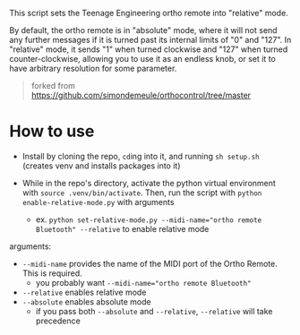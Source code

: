 This script sets the Teenage Engineering ortho remote into "relative" mode.

By default, the ortho remote is in "absolute" mode, where it will not send any further messages if it is turned past its internal limits of "0" and "127". In "relative" mode, it sends "1" when turned clockwise and "127" when turned counter-clockwise, allowing you to use it as an endless knob, or set it to have arbitrary resolution for some parameter.

> forked from https://github.com/simondemeule/orthocontrol/tree/master

# How to use
- Install by cloning the repo, `cd`ing into it, and running `sh setup.sh` (creates venv and installs packages into it)

- While in the repo's directory, activate the python virtual environment with `source .venv/bin/activate`. Then, run the script with `python enable-relative-mode.py` with arguments
    - ex. `python set-relative-mode.py --midi-name="ortho remote Bluetooth" --relative` to enable relative mode

arguments:
- `--midi-name` provides the name of the MIDI port of the Ortho Remote. This is required.
    - you probably want `--midi-name="ortho remote Bluetooth"`
- `--relative` enables relative mode
- `--absolute` enables absolute mode
    - if you pass both `--absolute` and `--relative`, `--relative` will take precedence
